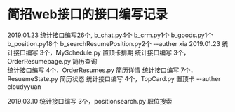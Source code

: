 # 简招web接口的接口编写记录

2019.01.23 统计接口编写26个, b_chat.py4个 
                          b_crm.py1个 
                          b_goods.py1个 
                          b_position.py18个 
                          b_searchResumePosition.py2个 
                          --auther xia
2019.01.23 统计接口编写 3个，MySchedule.py   置顶卡排期
           统计接口编写 3个，OrderResumepage.py   简历查询              
           统计接口编写 4个，OrderResumes.py   简历详情
           统计接口编写 7个，ResuemeState.py   简历状态
           统计接口编写 4个，TopCard.py   置顶卡
           --auther cloudyyuan
           
           
2019.03.10 统计接口编写 3个，positionsearch.py 职位搜索